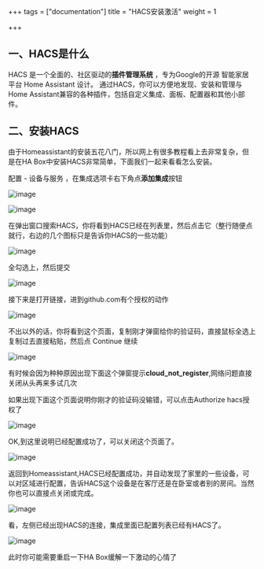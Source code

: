 +++
tags = ["documentation"]
title = "HACS安装激活"
weight = 1

+++

## 一、HACS是什么

HACS 是一个全面的、社区驱动的**插件管理系统** ，专为Google的开源 智能家居 平台 Home Assistant 设计。 通过HACS，你可以方便地发现、安装和管理与Home Assistant兼容的各种插件，包括自定义集成、面板、配置器和其他小部件。

## 二、安装HACS

由于Homeassistant的安装五花八门，所以网上有很多教程看上去非常复杂，但是在HA Box中安装HACS非常简单，下面我们一起来看看怎么安装。

配置 - 设备与服务 ，在集成选项卡右下角点**添加集成**按钮

![image](https://pic.456766.xyz/typora/646e80ca68cea28649631171ebf4b080391deba2.jpeg)





![image](https://pic.456766.xyz/typora/7f8475698172de98cb56982a9863f0dacdef74f3.jpeg)





在弹出窗口搜索HACS，你将看到HACS已经在列表里，然后点击它（整行随便点就行，右边的几个图标只是告诉你HACS的一些功能）

![image](https://pic.456766.xyz/typora/7ef42a94fe5db252b248df68d3b63a40a7c8f5b9.jpeg)





全勾选上，然后提交

![image](https://pic.456766.xyz/typora/ee51e28640e1ccf768c04cec998f9325200c7452.jpeg)





接下来是打开链接，进到github.com有个授权的动作

![image](https://pic.456766.xyz/typora/d6a02518146386e9793c52f4200598aa7e8e9a6d.jpeg)





不出以外的话，你将看到这个页面，复制刚才弹窗给你的验证码，直接鼠标全选上复制过去直接粘贴，然后点 Continue 继续

![image](https://pic.456766.xyz/typora/096b8d5fab1cbb4372edccd400f22dbf5b22579c.png)





有时候会因为种种原因出现下面这个弹窗提示**cloud_not_register**,网络问题直接关闭从头再来多试几次



如果出现下面这个页面说明你刚才的验证码没输错，可以点击Authorize hacs授权了

![image](https://pic.456766.xyz/typora/f0c8d06fa2176e0832ba8532c56e1b013a2499e7.jpeg)





OK,到这里说明已经配置成功了，可以关闭这个页面了。

![image](https://pic.456766.xyz/typora/a7f6b1024805fa524a0d85d853081d3c184facda.png)





返回到Homeassistant,HACS已经配置成功，并自动发现了家里的一些设备，可以对区域进行配置，告诉HACS这个设备是在客厅还是在卧室或者别的房间。当然你也可以直接点关闭或完成。

![image](https://pic.456766.xyz/typora/eabec53c489ed0f40401fe3d59537fbed6f7d9ec.png)





看，左侧已经出现HACS的连接，集成里面已配置列表已经有HACS了。

![image](https://pic.456766.xyz/typora/d2c535214811638b31d0ebea7cf29975b2ca6e11.jpeg)





此时你可能需要重启一下HA Box缓解一下激动的心情了
